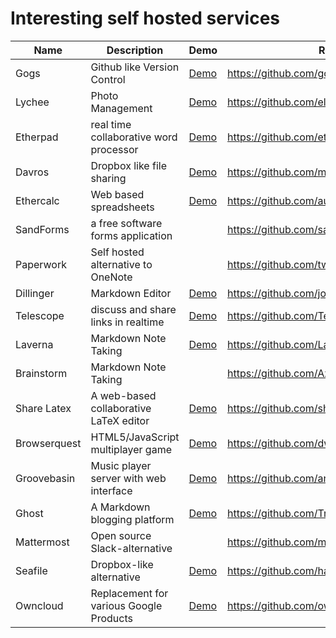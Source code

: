 # Interesting self hosted services

|Name           |Description                            | Demo                                      | Repo                                    |
|---------------|---------------------------------------|-------------------------------------------|-----------------------------------------|
|Gogs           |Github like Version Control            |[Demo](https://try.gogs.io/  )             |https://github.com/gogits/gogs/          |
|Lychee         |Photo Management                       |[Demo](http://electerious.com/lychee_demo/)|https://github.com/electerious/Lychee    |
|Etherpad       |real time collaborative word processor |[Demo](https://demo.sandstorm.io/appdemo/h37dm17aa89yrd8zuqpdn36p6zntumtv08fjpu8a8zrte7q1cn60)     |https://github.com/ether/etherpad-lite |
|Davros         |Dropbox like file sharing              |[Demo](https://oasis.sandstorm.io/appdemo/8aspz4sfjnp8u89000mh2v1xrdyx97ytn8hq71mdzv4p4d8n0n3h)    |https://github.com/mnutt/davros/         |
|Ethercalc      |Web based spreadsheets                 |[Demo](https://www.ethercalc.org/_new)     |https://github.com/audreyt/ethercalc     |
|SandForms      |a free software forms application      |                                           |https://github.com/sandforms/sandforms   |
|Paperwork      |Self hosted alternative to OneNote     |                                           |https://github.com/twostairs/paperwork   |
|Dillinger      |Markdown Editor                        |[Demo](http://dillinger.io/)               |https://github.com/joemccann/dillinger   |
|Telescope      |discuss and share links in realtime    |[Demo](http://demo2.telescopeapp.org/)     |https://github.com/TelescopeJS/Telescope |
|Laverna        |Markdown Note Taking                   |[Demo](https://laverna.cc/app/)            |https://github.com/Laverna/laverna       |
|Brainstorm     |Markdown Note Taking                   |                                           |https://github.com/Azeirah/brainstorm    |
|Share Latex    |A web-based collaborative LaTeX editor |[Demo](https://www.sharelatex.com/)        |https://github.com/sharelatex/sharelatex |
|Browserquest   |HTML5/JavaScript multiplayer game      |[Demo](http://browserquest.mozilla.org/)   |https://github.com/dwrensha/BrowserQuest |
|Groovebasin    |Music player server with web interface |[Demo](http://demo.groovebasin.com/)       |https://github.com/andrewrk/groovebasin  |
|Ghost          |A Markdown blogging platform           |[Demo](https://ghost.org/)                 |https://github.com/TryGhost/Ghost        |
|Mattermost     |Open source Slack-alternative          |                                           |https://github.com/mattermost/platform   |
|Seafile        |Dropbox-like alternative               |[Demo](https://seacloud.cc/demo)           |https://github.com/haiwen/seafile        |
|Owncloud       |Replacement for various Google Products|[Demo](https://demo.owncloud.org/)         |https://github.com/owncloud              |
